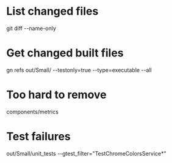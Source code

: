 
# List changed files

git diff --name-only

# Get changed built files

gn refs out/Small/ --testonly=true --type=executable --all <file>


# Too hard to remove

components/metrics


# Test failures

out/Small/unit_tests --gtest_filter="TestChromeColorsService*"
